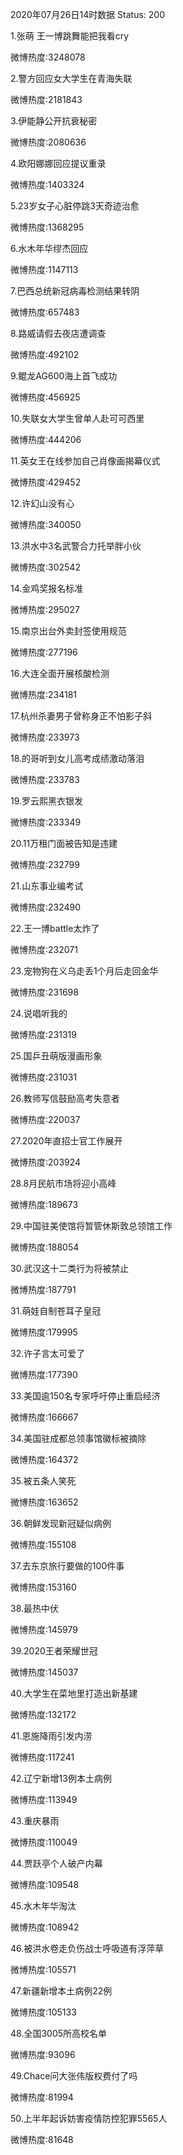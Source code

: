 2020年07月26日14时数据
Status: 200

1.张萌 王一博跳舞能把我看cry

微博热度:3248078

2.警方回应女大学生在青海失联

微博热度:2181843

3.伊能静公开抗衰秘密

微博热度:2080636

4.欧阳娜娜回应提议重录

微博热度:1403324

5.23岁女子心脏停跳3天奇迹治愈

微博热度:1368295

6.水木年华缪杰回应

微博热度:1147113

7.巴西总统新冠病毒检测结果转阴

微博热度:657483

8.路威请假去夜店遭调查

微博热度:492102

9.鲲龙AG600海上首飞成功

微博热度:456925

10.失联女大学生曾单人赴可可西里

微博热度:444206

11.英女王在线参加自己肖像画揭幕仪式

微博热度:429452

12.许幻山没有心

微博热度:340050

13.洪水中3名武警合力托举胖小伙

微博热度:302542

14.金鸡奖报名标准

微博热度:295027

15.南京出台外卖封签使用规范

微博热度:277196

16.大连全面开展核酸检测

微博热度:234181

17.杭州杀妻男子曾称身正不怕影子斜

微博热度:233973

18.的哥听到女儿高考成绩激动落泪

微博热度:233783

19.罗云熙黑衣银发

微博热度:233349

20.11万租门面被告知是违建

微博热度:232799

21.山东事业编考试

微博热度:232490

22.王一博battle太炸了

微博热度:232071

23.宠物狗在义乌走丢1个月后走回金华

微博热度:231698

24.说唱听我的

微博热度:231319

25.国乒丑萌版漫画形象

微博热度:231031

26.教师写信鼓励高考失意者

微博热度:220037

27.2020年直招士官工作展开

微博热度:203924

28.8月民航市场将迎小高峰

微博热度:189673

29.中国驻美使馆将暂管休斯敦总领馆工作

微博热度:188054

30.武汉这十二类行为将被禁止

微博热度:187791

31.萌娃自制苍耳子皇冠

微博热度:179995

32.许子言太可爱了

微博热度:177390

33.美国逾150名专家呼吁停止重启经济

微博热度:166667

34.美国驻成都总领事馆徽标被摘除

微博热度:164372

35.被五条人笑死

微博热度:163652

36.朝鲜发现新冠疑似病例

微博热度:155108

37.去东京旅行要做的100件事

微博热度:153160

38.最热中伏

微博热度:145979

39.2020王者荣耀世冠

微博热度:145037

40.大学生在菜地里打造出新基建

微博热度:132172

41.恩施降雨引发内涝

微博热度:117241

42.辽宁新增13例本土病例

微博热度:113949

43.重庆暴雨

微博热度:110049

44.贾跃亭个人破产内幕

微博热度:109548

45.水木年华淘汰

微博热度:108942

46.被洪水卷走负伤战士呼吸道有浮萍草

微博热度:105571

47.新疆新增本土病例22例

微博热度:105133

48.全国3005所高校名单

微博热度:93096

49.Chace问大张伟版权费付了吗

微博热度:81994

50.上半年起诉妨害疫情防控犯罪5565人

微博热度:81648

